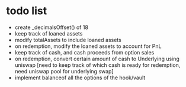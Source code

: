 # todo list
- create _decimalsOffset() of 18
- keep track of loaned assets
- modify totalAssets to include loaned assets
- on redemption, modify the loaned assets to account for PnL
- keep track of cash, and cash proceeds from option sales
- on redemption, convert certain amount of cash to Underlying using uniswap [need to keep track of which cash is ready for redemption, need uniswap pool for underlying swap]
- implement balanceof all the options of the hook/vault